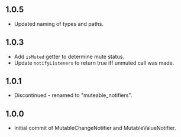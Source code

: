 ## 1.0.5

* Updated naming of types and paths.

## 1.0.3

* Add `isMuted` getter to determine mute status.
* Update `notifyListeners` to return true iff unmuted call was made.

## 1.0.1

* Discontinued - renamed to "muteable_notifiers".

## 1.0.0

* Initial commit of MutableChangeNotifier and MutableValueNotifier.